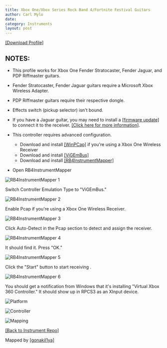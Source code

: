 ```yaml
---
title: Xbox One/Xbox Series Rock Band 4/Fortnite Festival Guitars
author: Carl Mylo
date: 
category: Instruments
layout: post
---
```


[[Download Profile]](https://github.com/hmxmilohax/rb3-pc/raw/main/instrument-repo/Xbox%20One%20Rock%20Band%20Guitar.7z)

## NOTES:
* This profile works for Xbox One Fender Stratocaster, Fender Jaguar, and PDP Riffmaster guitars.
* Fender Stratocaster, Fender Jaguar guitars require a Microsoft Xbox Wireless Adapter.
* PDP Riffmaster guitars require their respective dongle.
* Effects switch (pickup selector) isn't bound.
* If you have a Jaguar guitar, you may need to install a [[firmware update]](https://bit.ly/2UHzonU) to connect it to the receiver. [[Click here for more information]](https://bit.ly/2UHzonU).
* This controller requires advanced configuration.
	* Download and install [[WinPCap]](https://www.winpcap.org/install/bin/WinPcap_4_1_3.exe) if you're using a Xbox One Wireless Receiver
	* Download and install [[ViGEmBus]](https://github.com/nefarius/ViGEmBus/releases/tag/v1.22.0)
	* Download and install [[RB4InstrumentMapper]](https://github.com/TheNathannator/RB4InstrumentMapper/releases/tag/v4.0.4)

* Open RB4InstrumentMapper

![RB4InstrumentMapper 1](https://raw.githubusercontent.com/hmxmilohax/rb3-pc/main/assets/images/instruments/rb4inst1.png "RB4InstrumentMapper 1")  

Switch Controller Emulation Type to "ViGEmBus."

![RB4InstrumentMapper 2](https://raw.githubusercontent.com/hmxmilohax/rb3-pc/main/assets/images/instruments/rb4inst2.png "RB4InstrumentMapper 2")  

Enable Pcap if you're using a Xbox One Wireless Receiver.

![RB4InstrumentMapper 3](https://raw.githubusercontent.com/hmxmilohax/rb3-pc/main/assets/images/instruments/rb4inst3.png "RB4InstrumentMapper 3")  

Click Auto-Detect in the Pcap section to detect and assign the receiver.

![RB4InstrumentMapper 4](https://raw.githubusercontent.com/hmxmilohax/rb3-pc/main/assets/images/instruments/rb4inst4.png "RB4InstrumentMapper 4")  

It should find it. Press "OK."

![RB4InstrumentMapper 5](https://raw.githubusercontent.com/hmxmilohax/rb3-pc/main/assets/images/instruments/rb4inst5.png "RB4InstrumentMapper 5")  

Click the "Start" button to start receiving .

![RB4InstrumentMapper 6](https://raw.githubusercontent.com/hmxmilohax/rb3-pc/main/assets/images/instruments/rb4inst6.png "RB4InstrumentMapper 6")  

You should get a notification from Windows that it's installing "Virtual Xbox 360 Controller." It should show up in RPCS3 as an XInput device.


![Platform](https://raw.githubusercontent.com/hmxmilohax/rb3-pc/main/assets/images/instruments/xbx.png "Platform") 

![Controller](https://raw.githubusercontent.com/hmxmilohax/rb3-pc/main/assets/images/instruments/xbxgtrscontroller.png "Controller") 

![Mapping](https://raw.githubusercontent.com/hmxmilohax/rb3-pc/main/assets/images/instruments/360rbgtrsmapping.png "Mapping") 

[[Back to Instrument Repo]](https://hmxmilohax.github.io/rb3-pc/english/instrumentrepo/#instrument-list)



Mapped by [[gonakil1ya]](https://linktr.ee/Gonakil1ya)